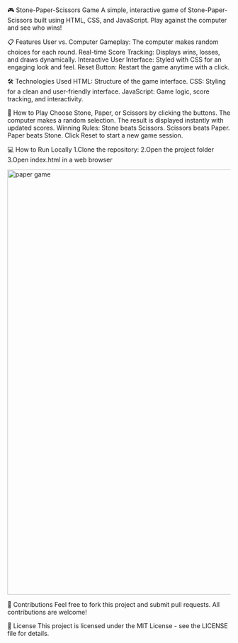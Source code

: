 🎮 Stone-Paper-Scissors Game
A simple, interactive game of Stone-Paper-Scissors built using HTML, CSS, and JavaScript. Play against the computer and see who wins!

📋 Features
User vs. Computer Gameplay: The computer makes random choices for each round.
Real-time Score Tracking: Displays wins, losses, and draws dynamically.
Interactive User Interface: Styled with CSS for an engaging look and feel.
Reset Button: Restart the game anytime with a click.

🛠️ Technologies Used
HTML: Structure of the game interface.
CSS: Styling for a clean and user-friendly interface.
JavaScript: Game logic, score tracking, and interactivity.

📖 How to Play
Choose Stone, Paper, or Scissors by clicking the buttons.
The computer makes a random selection.
The result is displayed instantly with updated scores.
Winning Rules:
Stone beats Scissors.
Scissors beats Paper.
Paper beats Stone.
Click Reset to start a new game session.

💻 How to Run Locally
1.Clone the repository:
2.Open the project folder
3.Open index.html in a web browser

<img width="959" alt="paper game" src="https://github.com/user-attachments/assets/52bf4c71-ce03-4cd6-af4a-48fe24b02501">





🤝 Contributions
Feel free to fork this project and submit pull requests. All contributions are welcome!

📄 License
This project is licensed under the MIT License - see the LICENSE file for details.





